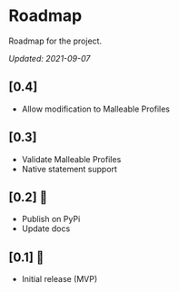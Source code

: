 # Roadmap
Roadmap for the project.

*Updated: 2021-09-07*

## [0.4]
* Allow modification to Malleable Profiles

## [0.3]
* Validate Malleable Profiles
* Native statement support 

## [0.2] :construction:
* Publish on PyPi
* Update docs

## [0.1] :rocket:
* Initial release (MVP)

